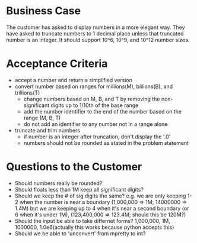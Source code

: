 # Business Case

The customer has asked to display numbers in a more elegant way.   They have asked to truncate numbers to 1 decimal place unless that truncated number is an integer.   It should support 10^6, 10^9, and 10^12 number sizes.


# Acceptance Criteria
* accept a number and return a simplified version
* convert number based on ranges for millions(M), billions(B), and trillions(T)
  * change numbers based on M, B, and T by removing the non-significant digits up to 1/10th of the base range
  * add the number identifier to the end of the number based on the range (M, B, T)
  * do not add an identifier to any number not in a range alone
* truncate and trim numbers
  * if number is an integer after truncation, don't display the '.0'
  * numbers should not be rounded as stated in the problem statement


# Questions to the Customer
* Should numbers really be rounded?
* Should floats less than 1M keep all significant digits?
* Should we keep the # of sig digits the same?   e.g.   we are only keeping 1-2 when the number is near a boundary (1,000,000 => 1M; 14000000 => 1.4M) but we are keeping up to 4 when it's near a second boundary (or 6 when it's under 1M),  (123,400,000 => 123.4M;  should this be 120M?)
* Should the input be able to take differnet forms?   1,000,000, 1M, 1000000, 1.0e6(actually this works because python accepts this)
* Should we be able to 'unconvert' from mpretty to int?
